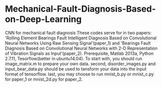 # Mechanical-Fault-Diagnosis-Based-on-Deep-Learning
CNN for mechanical fault diagnosis
These codes serve for in two papers: 'Rolling Element Bearings Fault Intelligent Diagnosis Based on Convolutional Neural Networks Using Raw Sensing Signal'(paper_1) and 
'Bearings Fault Diagnosis Based on Convolutional Neural Networks with 2-D Representation of Vibration Signals as Input'(paper_2). 
Prerequisite, Matlab 2013a, Python 2.7.11, Tesorflow(better in ubuntu14.04). 
To start with, you should run image_matrix.m to prepare your own data. 
second, disorder_images.py and input_bear_data.py should be used to tansform your data into the input format of tensorflow. 
last, you may choose to run mnist_b.py or mnist_c.py for paper_1 or mnist_2d.py for paper_2. 
